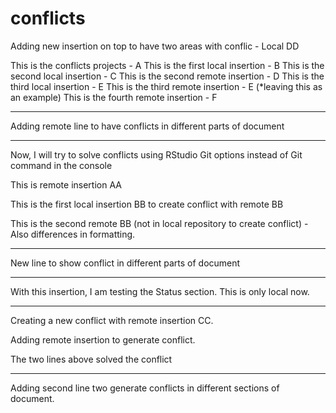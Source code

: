 # conflicts

Adding new insertion on top to have two areas with conflic - Local DD

This is the conflicts projects - A
This is the first local insertion - B
This is the second local insertion - C
This is the second remote insertion - D
This is the third local insertion - E
This is the third remote insertion - E (*leaving this as an example)
This is the fourth remote insertion - F

-------

Adding remote line to have conflicts in different parts of document

-------

Now, I will try to solve conflicts using RStudio Git options instead of Git command in the console

This is remote insertion AA

This is the first local insertion BB to create conflict with remote BB

This is the second remote BB (not in local repository to create conflict) - Also differences in formatting. 

------

New line to show conflict in different parts of document

-------

With this insertion, I am testing the Status section. This is only local now. 

-------


Creating a new conflict with remote insertion CC.

Adding remote insertion to generate conflict. 

The two lines above solved the conflict

------

Adding second line two generate conflicts in different sections of document. 



